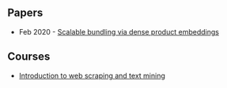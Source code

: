## Papers
- Feb 2020 - [Scalable bundling via dense product embeddings](https://arxiv.org/abs/2002.00100)

## Courses
- [Introduction to web scraping and text mining](https://github.com/ogrisel/text-mining-class)